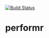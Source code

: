 [![Build Status](https://travis-ci.org/silastittes/performr.svg?branch=master)](https://travis-ci.org/silastittes/performr)

performr 
========




